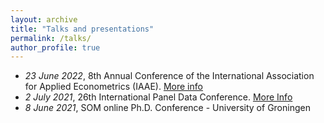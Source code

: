```yaml
---
layout: archive
title: "Talks and presentations"
permalink: /talks/
author_profile: true
---
```


- *23 June 2022*, 8th Annual Conference of the International Association for Applied Econometrics (IAAE). [More info](https://iaae2022.org/)
- *2 July 2021*, 26th International Panel Data Conference. [More Info](https://sites.google.com/view/ipdc-2021/)
- *8 June 2021*, SOM online Ph.D. Conference - University of Groningen
